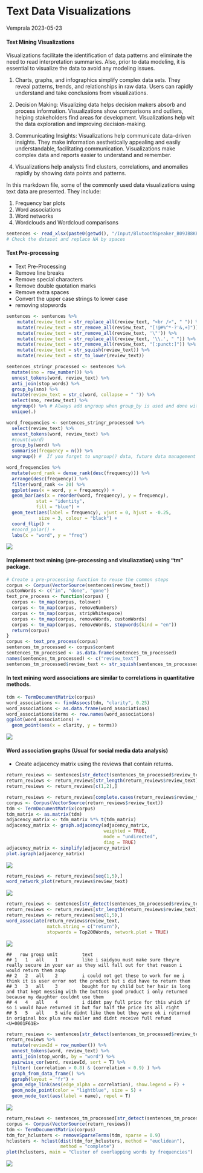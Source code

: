 Text Data Visualizations
================
Vemprala
2023-05-23

#### Text Mining Visualizations

Visualizations facilitate the identification of data patterns and
eliminate the need to read interpretation summaries. Also, prior to data
modeling, it is essential to visualize the data to avoid any modeling
issues.

1.  Charts, graphs, and infographics simplify complex data sets. They
    reveal patterns, trends, and relationships in raw data. Users can
    rapidly understand and take conclusions from visualizations.

2.  Decision Making: Visualizing data helps decision makers absorb and
    process information. Visualizations show comparisons and outliers,
    helping stakeholders find areas for development. Visualizations help
    wit the data exploration and improving decision-making.

3.  Communicating Insights: Visualizations help communicate data-driven
    insights. They make information aesthetically appealing and easily
    understandable, facilitating communication. Visualizations make
    complex data and reports easier to understand and remember.

4.  Visualizations help analysts find clusters, correlations, and
    anomalies rapidly by showing data points and patterns.

In this markdown file, some of the commonly used data visualizations
using text data are presented. They include:

1.  Frequency bar plots
2.  Word associations
3.  Word networks
4.  Wordclouds and Wordcloud comparisons

``` r
sentences <- read_xlsx(paste0(getwd(), "/Input/BlutoothSpeaker_B09JB8KPNW.xlsx"))
# Check the dataset and replace NA by spaces 
```

#### Text Pre-processing

-   Text Pre-Processing
-   Remove line breaks
-   Remove special characters
-   Remove double quotation marks
-   Remove extra spaces
-   Convert the upper case strings to lower case
-   removing stopwords

``` r
sentences <- sentences %>%
    mutate(review_text = str_replace_all(review_text, "<br />", " ")) %>%
    mutate(review_text = str_remove_all(review_text, "[!@#%^*-?'&,+]")) %>%
    mutate(review_text = str_remove_all(review_text, '\"')) %>%
    mutate(review_text = str_replace_all(review_text, '\\.', " ")) %>%
    mutate(review_text = str_remove_all(review_text, "[:punct:]")) %>%
    mutate(review_text = str_squish(review_text)) %>%
    mutate(review_text = str_to_lower(review_text))
```

``` r
sentences_stringr_processed <- sentences %>% 
  mutate(sno = row_number()) %>%
  unnest_tokens(word, review_text) %>%
  anti_join(stop_words) %>%
  group_by(sno) %>%
  mutate(review_text = str_c(word, collapse = " ")) %>%
  select(sno, review_text) %>%
  ungroup() %>% # Always add ungroup when group_by is used and done with grouping 
  unique(.)
```

``` r
word_frequencies <- sentences_stringr_processed %>%
  select(review_text) %>%
  unnest_tokens(word, review_text) %>%
  #count(word) 
  group_by(word) %>%
  summarise(frequency = n()) %>%
  ungroup() #  If you forget to ungroup() data, future data management will likely produce errors. One common reason for the error is due to the grouping variables added back to the original dataset even when it is not required in the later analysis. Always ungroup() when you’ve finished with your calculations. 
```

``` r
word_frequencies %>% 
  mutate(word_rank = dense_rank(desc(frequency))) %>%
  arrange(desc(frequency)) %>%
  filter(word_rank <= 20) %>%
  ggplot(aes(x = word, y = frequency)) +
  geom_bar(aes(x = reorder(word, frequency), y = frequency),
           stat = "identity", 
           fill = "blue") + 
  geom_text(aes(label = frequency), vjust = 0, hjust = -0.25, 
            size = 3, colour = "black") +
  coord_flip() + 
  #coord_polar() + 
  labs(x = "word", y = "freq") 
```

![](02_Text_Mining_Visualizations_files/figure-gfm/create%20a%20bar%20graph%20of%20top%2020%20words-1.png)<!-- -->

#### Implement text mining (pre-processing and visuliazation) using “tm” package.

``` r
# Create a pre-processing function to reuse the common steps
corpus <- Corpus(VectorSource(sentences$review_text))
customWords <- c("im", "done", "gone")
text_pre_process <- function(corpus) {
  corpus <- tm_map(corpus, tolower)
  corpus <- tm_map(corpus, removeNumbers)
  corpus <- tm_map(corpus, stripWhitespace)
  corpus <- tm_map(corpus, removeWords, customWords)
  corpus <- tm_map(corpus, removeWords, stopwords(kind = "en"))
  return(corpus)
}
corpus <- text_pre_process(corpus)
sentences_tm_processed <- corpus$content
sentences_tm_processed <- as.data.frame(sentences_tm_processed)
names(sentences_tm_processed) <- c("review_text")
sentences_tm_processed$review_text <- str_squish(sentences_tm_processed$review_text)
```

#### In text mining word associations are similar to correlations in quantitative methods.

``` r
tdm <- TermDocumentMatrix(corpus)
word_associations <- findAssocs(tdm, "clarity", 0.25)
word_associations <- as.data.frame(word_associations)
word_associations$terms <- row.names(word_associations)
ggplot(word_associations) +
  geom_point(aes(x = clarity, y = terms))
```

![](02_Text_Mining_Visualizations_files/figure-gfm/plot%20word%20associations-1.png)<!-- -->

#### Word association graphs (Usual for social media data analysis)

-   Create adjacency matrix using the reviews that contain returns.

``` r
return_reviews <- sentences[str_detect(sentences_tm_processed$review_text, "return"),]
return_reviews <- return_reviews[str_length(return_reviews$review_text) < 200, ]
return_reviews <- return_reviews[c(1,2),]

return_reviews <- return_reviews[complete.cases(return_reviews$review_text),]
corpus <- Corpus(VectorSource(return_reviews$review_text))
tdm <- TermDocumentMatrix(corpus)
tdm_matrix <- as.matrix(tdm)
adjacency_matrix <- tdm_matrix %*% t(tdm_matrix)
adjacency_matrix <- graph.adjacency(adjacency_matrix, 
                                    weighted = TRUE, 
                                    mode = "undirected", 
                                    diag = TRUE)
adjacency_matrix <- simplify(adjacency_matrix)
plot.igraph(adjacency_matrix)
```

![](02_Text_Mining_Visualizations_files/figure-gfm/extract_sentences_with_return-1.png)<!-- -->

``` r
return_reviews <- return_reviews[seq(1,5),]
word_network_plot(return_reviews$review_text)
```

![](02_Text_Mining_Visualizations_files/figure-gfm/qdap%20adjacency%20matrix-1.png)<!-- -->

``` r
return_reviews <- sentences[str_detect(sentences_tm_processed$review_text, "return"),]
return_reviews <- return_reviews[str_length(return_reviews$review_text) < 200, ]
return_reviews <- return_reviews[seq(1,5),]
word_associate(return_reviews$review_text, 
               match.string = c("return"), 
               stopwords = Top200Words, network.plot = TRUE)
```

![](02_Text_Mining_Visualizations_files/figure-gfm/using%20qdap%20word_associate-1.png)<!-- -->

    ##   row group unit         text                                                                                                                                             
    ## 1   1   all    1         like i saidyou must make sure theyre really secure in your ear as they will fall out for that reason i would return them asap                    
    ## 2   2   all    2         i could not get these to work for me i think it is user error not the product but i did have to return them                                      
    ## 3   3   all    3         bought for my child but her hair is long and that kept messing with the buttons good product i only returned because my daughter couldnt use them
    ## 4   4   all    4         i didnt pay full price for this which if so i would have returned it but for half the price its all right                                        
    ## 5   5   all    5 wife didnt like them but they were ok i returned in original box plus new mailer and didnt receive full refund <U+0001F61E>

``` r
return_reviews <- sentences[str_detect(sentences_tm_processed$review_text, "return"),]
return_reviews %>%
  mutate(reviewId = row_number()) %>%
  unnest_tokens(word, review_text) %>%
  anti_join(stop_words, by = "word") %>%
  pairwise_cor(word, reviewId, sort = T) %>%
  filter( (correlation > 0.8) & (correlation < 0.9) ) %>%
  graph_from_data_frame() %>%
  ggraph(layout = "fr") +
  geom_edge_link(aes(edge_alpha = correlation), show.legend = F) +
  geom_node_point(color = "lightblue", size = 5) +
  geom_node_text(aes(label = name), repel = T) 
```

![](02_Text_Mining_Visualizations_files/figure-gfm/pairwise_Correlations-1.png)<!-- -->

``` r
return_reviews <- sentences_tm_processed[str_detect(sentences_tm_processed$review_text, "return"),]
corpus <- Corpus(VectorSource(return_reviews))
tdm <- TermDocumentMatrix(corpus)
tdm_for_hclusters <- removeSparseTerms(tdm, sparse = 0.9)
hclusters <- hclust(dist(tdm_for_hclusters, method = "euclidean"),
                    method = "complete")
plot(hclusters, main = "Cluster of overlapping words by frequencies")
```

![](02_Text_Mining_Visualizations_files/figure-gfm/dendograms-1.png)<!-- -->
